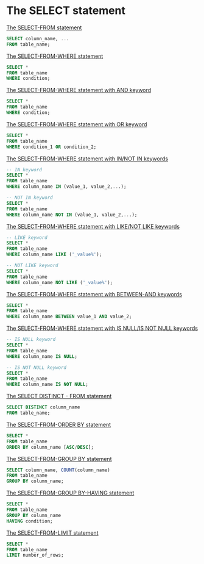# The SELECT statement
<u>The SELECT-FROM statement</u>
```sql
SELECT column_name, ...
FROM table_name;
```

<u>The SELECT-FROM-WHERE statement</u>
```sql
SELECT *
FROM table_name
WHERE condition;
```

<u>The SELECT-FROM-WHERE statement with AND keyword</u>
```sql
SELECT *
FROM table_name
WHERE condition;
```

<u>The SELECT-FROM-WHERE statement with OR keyword</u>
```sql
SELECT *
FROM table_name
WHERE condition_1 OR condition_2;
```

<u>The SELECT-FROM-WHERE statement with IN/NOT IN keywords</u>
```sql
-- IN keyword 
SELECT *
FROM table_name
WHERE column_name IN (value_1, value_2,...);

-- NOT IN keyword 
SELECT *
FROM table_name
WHERE column_name NOT IN (value_1, value_2,...);
```

<u>The SELECT-FROM-WHERE statement with LIKE/NOT LIKE keywords</u>
```sql
-- LIKE keyword 
SELECT *
FROM table_name
WHERE column_name LIKE ('_value%');

-- NOT LIKE keyword 
SELECT *
FROM table_name
WHERE column_name NOT LIKE ('_value%');
```

<u>The SELECT-FROM-WHERE statement with BETWEEN-AND keywords</u>
```sql
SELECT * 
FROM table_name
WHERE column_name BETWEEN value_1 AND value_2;
```

<u>The SELECT-FROM-WHERE statement with IS NULL/IS NOT NULL keywords</u>
```sql
-- IS NULL keyword 
SELECT * 
FROM table_name
WHERE column_name IS NULL;

-- IS NOT NULL keyword
SELECT *
FROM table_name
WHERE column_name IS NOT NULL;
```

<u>The SELECT DISTINCT - FROM statement</u>
```sql
SELECT DISTINCT column_name
FROM table_name;
```

<u>The SELECT-FROM-ORDER BY statement</u>
```sql
SELECT *
FROM table_name
ORDER BY column_name [ASC/DESC];
```

<u>The SELECT-FROM-GROUP BY statement</u>
```sql
SELECT column_name, COUNT(column_name)
FROM table_name
GROUP BY column_name;
```

<u>The SELECT-FROM-GROUP BY-HAVING statement</u>
```sql
SELECT * 
FROM table_name
GROUP BY column_name
HAVING condition;
```

<u>The SELECT-FROM-LIMIT statement</u>
```sql
SELECT *
FROM table_name
LIMIT number_of_rows;
```

